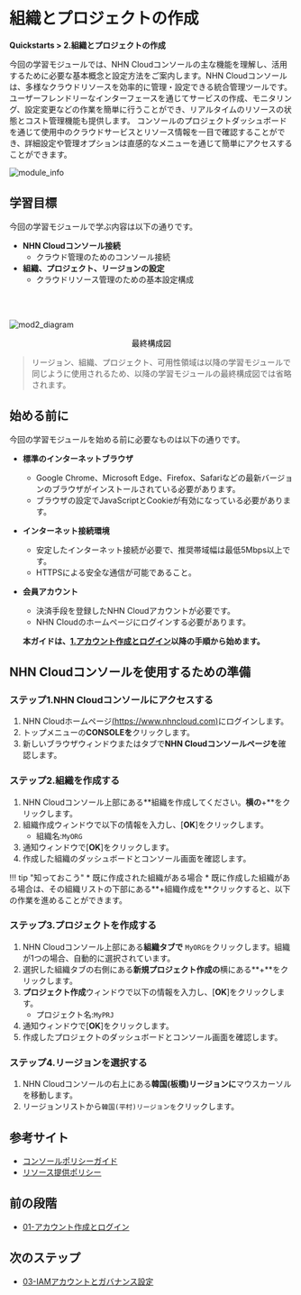 # 組織とプロジェクトの作成
**Quickstarts > 2.組織とプロジェクトの作成**

今回の学習モジュールでは、NHN Cloudコンソールの主な機能を理解し、活用するために必要な基本概念と設定方法をご案内します。NHN Cloudコンソールは、多様なクラウドリソースを効率的に管理・設定できる統合管理ツールです。ユーザーフレンドリーなインターフェースを通じてサービスの作成、モニタリング、設定変更などの作業を簡単に行うことができ、リアルタイムのリソースの状態とコスト管理機能も提供します。 
コンソールのプロジェクトダッシュボードを通じて使用中のクラウドサービスとリソース情報を一目で確認することができ、詳細設定や管理オプションは直感的なメニューを通じて簡単にアクセスすることができます。

![module_info](https://kr1-api-object-storage.nhncloudservice.com/v1/AUTH_2acdfabf4efe4efc8a04c00b348110c9/cdn_origin/prod_cloud_quickstarts/module_info/%EC%A1%B0%EC%A7%81%EA%B3%BC%20%ED%94%84%EB%A1%9C%EC%A0%9D%ED%8A%B8%20%EC%83%9D%EC%84%B1.png)
## 学習目標

今回の学習モジュールで学ぶ内容は以下の通りです。

* **NHN Cloudコンソール接続**
    * クラウド管理のためのコンソール接続
* **組織、プロジェクト、リージョンの設定**
    * クラウドリソース管理のための基本設定構成

<br></br>

![mod2_diagram](https://kr1-api-object-storage.nhncloudservice.com/v1/AUTH_2acdfabf4efe4efc8a04c00b348110c9/cdn_origin/prod_cloud_quickstarts/%EB%AA%A8%EB%93%88%202.%20%EC%A1%B0%EC%A7%81%EA%B3%BC%20%ED%94%84%EB%A1%9C%EC%A0%9D%ED%8A%B8%20%EC%83%9D%EC%84%B1.png)

<p style="text-align: center; color: black;">最終構成図</p>

> リージョン、組織、プロジェクト、可用性領域は以降の学習モジュールで同じように使用されるため、以降の学習モジュールの最終構成図では省略されます。

## 始める前に

今回の学習モジュールを始める前に必要なものは以下の通りです。

* **標準のインターネットブラウザ**
    * Google Chrome、Microsoft Edge、Firefox、Safariなどの最新バージョンのブラウザがインストールされている必要があります。
    * ブラウザの設定でJavaScriptとCookieが有効になっている必要があります。
* **インターネット接続環境**
    * 安定したインターネット接続が必要で、推奨帯域幅は最低5Mbps以上です。
    * HTTPSによる安全な通信が可能であること。
* **会員アカウント**
    * 決済手段を登録したNHN Cloudアカウントが必要です。
    * NHN Cloudのホームページにログインする必要があります。

    **本ガイドは、[1.アカウント作成とログイン](https://docs.alpha-nhncloud.com/ko/quickstarts/ko/create-account/)以降の手順から始めます。**

## NHN Cloudコンソールを使用するための準備

### ステップ1.NHN Cloudコンソールにアクセスする

1. NHN Cloudホームページ[(https://www.nhncloud.com)](https://www.nhncloud.com/)にログインします。
2. トップメニューの**CONSOLEを**クリックします。
3. 新しいブラウザウィンドウまたはタブで**NHN Cloudコンソールページを**確認します。

### ステップ2.組織を作成する

1. NHN Cloudコンソール上部にある**組織を作成してください。**横の**+**をクリックします。
2. 組織作成ウィンドウで以下の情報を入力し、[**OK**]をクリックします。
    * 組織名:`MyORG`
3. 通知ウィンドウで[**OK**]をクリックします。
4. 作成した組織のダッシュボードとコンソール画面を確認します。

!!! tip "知っておこう"
\* 既に作成された組織がある場合
\* 既に作成した組織がある場合は、その組織リストの下部にある**+組織作成を**クリックすると、以下の作業を進めることができます。

### ステップ3.プロジェクトを作成する

1. NHN Cloudコンソール上部にある**組織タブで** `MyORGを`クリックします。組織が1つの場合、自動的に選択されています。
2. 選択した組織タブの右側にある**新規プロジェクト作成の**横にある\*\*+**をクリックします。
3. **プロジェクト作成**ウィンドウで以下の情報を入力し、[**OK**]をクリックします。
    * プロジェクト名:`MyPRJ`
4. 通知ウィンドウで[**OK**]をクリックします。
5. 作成したプロジェクトのダッシュボードとコンソール画面を確認します。

### ステップ4.リージョンを選択する

1. NHN Cloudコンソールの右上にある**韓国(板橋)リージョンに**マウスカーソルを移動します。
2. リージョンリストから`韓国(平村)リージョンを`クリックします。

## 参考サイト

* [コンソールポリシーガイド](https://docs.nhncloud.com/ko/nhncloud/ko/console-guide/)
* [リソース提供ポリシー](https://docs.nhncloud.com/ko/nhncloud/ko/resource-policy/)

## 前の段階

* [01-アカウント作成とログイン](https://docs.alpha-nhncloud.com/ko/quickstarts/ko/create-account/)

## 次のステップ

* [03-IAMアカウントとガバナンス設定](https://docs.alpha-nhncloud.com/ko/quickstarts/ko/iam-accounts/)
